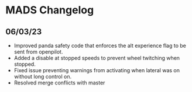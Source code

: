 # MADS Changelog

## 06/03/23
* Improved panda safety code that enforces the alt experience flag to be sent from openpilot.
* Added a disable at stopped speeds to prevent wheel twitching when stopped.
* Fixed issue preventing warnings from activating when lateral was on without long control on.
* Resolved merge conflicts with master
